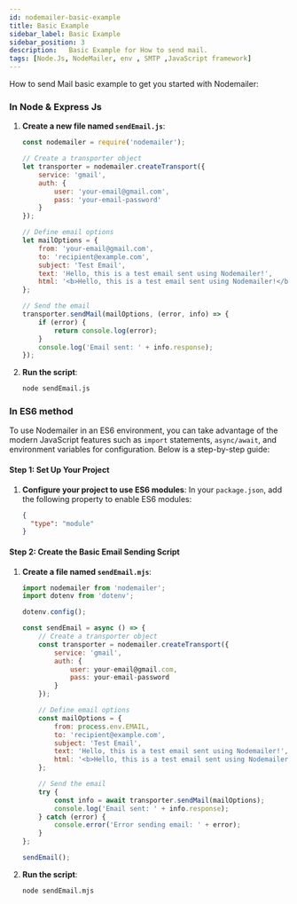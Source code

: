 ```yaml
---
id: nodemailer-basic-example
title: Basic Example
sidebar_label: Basic Example
sidebar_position: 3
description:   Basic Example for How to send mail.
tags: [Node.Js, NodeMailer, env , SMTP ,JavaScript framework]
---
```


How to send Mail basic example to get you started with Nodemailer:

### In Node & Express Js

1. **Create a new file named `sendEmail.js`**:
    ```javascript
    const nodemailer = require('nodemailer');

    // Create a transporter object
    let transporter = nodemailer.createTransport({
        service: 'gmail',
        auth: {
            user: 'your-email@gmail.com',
            pass: 'your-email-password'
        }
    });

    // Define email options
    let mailOptions = {
        from: 'your-email@gmail.com',
        to: 'recipient@example.com',
        subject: 'Test Email',
        text: 'Hello, this is a test email sent using Nodemailer!',
        html: '<b>Hello, this is a test email sent using Nodemailer!</b>'
    };

    // Send the email
    transporter.sendMail(mailOptions, (error, info) => {
        if (error) {
            return console.log(error);
        }
        console.log('Email sent: ' + info.response);
    });
    ```

2. **Run the script**:
    ```bash
    node sendEmail.js
    ```
### In ES6 method

To use Nodemailer in an ES6 environment, you can take advantage of the modern JavaScript features such as `import` statements, `async/await`, and environment variables for configuration. Below is a step-by-step guide:

#### Step 1: Set Up Your Project

1. **Configure your project to use ES6 modules**:
    In your `package.json`, add the following property to enable ES6 modules:
    ```json
    {
      "type": "module"
    }
    ```

#### Step 2: Create the Basic Email Sending Script
 
1. **Create a file named `sendEmail.mjs`**:
    ```javascript
    import nodemailer from 'nodemailer';
    import dotenv from 'dotenv';

    dotenv.config();

    const sendEmail = async () => {
        // Create a transporter object
        const transporter = nodemailer.createTransport({
            service: 'gmail',
            auth: {
                user: your-email@gmail.com,
                pass: your-email-password
            }
        });

        // Define email options
        const mailOptions = {
            from: process.env.EMAIL,
            to: 'recipient@example.com',
            subject: 'Test Email',
            text: 'Hello, this is a test email sent using Nodemailer!',
            html: '<b>Hello, this is a test email sent using Nodemailer!</b>'
        };

        // Send the email
        try {
            const info = await transporter.sendMail(mailOptions);
            console.log('Email sent: ' + info.response);
        } catch (error) {
            console.error('Error sending email: ' + error);
        }
    };

    sendEmail();
    ``` 

2. **Run the script**:
    ```bash
    node sendEmail.mjs
    ```
